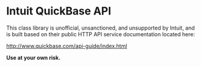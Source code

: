 # Intuit QuickBase API
This class library is unofficial, unsanctioned, and unsupported by Intuit, and is built based on their public HTTP API service documentation located here:

http://www.quickbase.com/api-guide/index.html

**Use at your own risk.**
